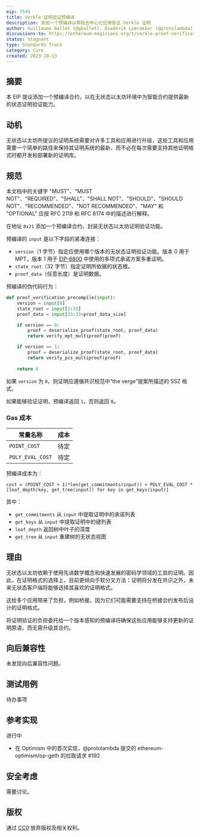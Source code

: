```yaml
---
eip: 7545
title: Verkle 证明验证预编译
description: 添加一个预编译以帮助去中心化应用验证 Verkle 证明
author: Guillaume Ballet (@gballet), Diederik Loerakker (@protolambda)
discussions-to: https://ethereum-magicians.org/t/verkle-proof-verification-precompile/16274
status: Stagnant
type: Standards Track
category: Core
created: 2023-10-13
---
```


## 摘要

本 EIP 提议添加一个预编译合约，以在无状态以太坊环境中为智能合约提供最新的状态证明验证能力。

## 动机

无状态以太坊所提议的证明系统需要对许多工具和应用进行升级，这些工具和应用需要一个简单的路径来保持其证明系统的最新，而不必在每次需要支持其他证明格式时都开发和部署新的证明库。

## 规范

本文档中的关键字 "MUST"、"MUST NOT"、"REQUIRED"、"SHALL"、"SHALL NOT"、"SHOULD"、"SHOULD NOT"、"RECOMMENDED"、"NOT RECOMMENDED"、"MAY" 和 "OPTIONAL" 应按 RFC 2119 和 RFC 8174 中的描述进行解释。

在地址 `0x21` 添加一个预编译合约，封装无状态以太坊证明验证功能。

预编译的 `input` 是以下字段的紧凑连接：

  * `version`（1 字节）指定应使用哪个版本的无状态证明验证功能。版本 0 用于 MPT，版本 1 用于 [EIP-6800](./eip-6800.md) 中使用的多项式承诺方案多重证明。
  * `state_root`（32 字节）指定证明所依据的状态根。
  * `proof_data`（任意长度）是证明数据。

预编译的伪代码行为：

```python
def proof_verification_precompile(input):
    version = input[0]
    state_root = input[1:33]
    proof_data = input[33:33+proof_data_size]

    if version == 0:
        proof = deserialize_proof(state_root, proof_data)
        return verify_mpt_multiproof(proof)

    if version == 1:
        proof = deserialize_proof(state_root, proof_data)
        return verify_pcs_multiproof(proof)
    
    return 0
```

如果 `version` 为 `0`，则证明应遵循共识规范中“the verge”提案所描述的 SSZ 格式。

如果能够验证证明，预编译返回 `1`，否则返回 `0`。

### Gas 成本

|常量名称|成本|
|-|-|
|`POINT_COST`|待定|
|`POLY_EVAL_COST`|待定|

预编译成本为：

`cost = (POINT_COST + 1)*len(get_commitments(input)) + POLY_EVAL_COST * [leaf_depth(key, get_tree(input)) for key in get_keys(input)]`

其中：

 * `get_commitments` 从 `input` 中提取证明中的承诺列表
 * `get_keys` 从 `input` 中提取证明中的键列表
 * `leaf_depth` 返回树中叶子的深度
 * `get_tree` 从 `input` 重建树的无状态视图

## 理由

无状态以太坊依赖于使用先进数学概念和快速发展的密码学领域的工具的证明。因此，在证明格式的选择上，目前更倾向于软分叉方法：证明将分发在共识之外，未来无状态客户端将能够选择其喜欢的证明格式。

这给多个应用带来了负担，例如桥接，因为它们可能需要支持在桥接合约发布后设计的证明格式。

将证明验证的负担委托给一个版本感知的预编译将确保这些应用能够支持更新的证明原语，而无需升级其合约。

## 向后兼容性

未发现向后兼容性问题。

## 测试用例

待办事项

## 参考实现

进行中

 * 在 Optimism 中的首次实现，@protolambda 提交的 ethereum-optimism/op-geth 的拉取请求 #192

## 安全考虑

需要讨论。

## 版权

通过 [CC0](../LICENSE.md) 放弃版权及相关权利。